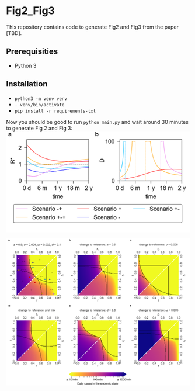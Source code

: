 # Fig2_Fig3

This repository contains code to generate Fig2 and Fig3 from the paper [TBD].

## Prerequisities

- Python 3

## Installation

- `python3 -m venv venv`
- `. venv/bin/activate`
- `pip install -r requirements-txt`

Now you should be good to run `python main.py` and wait around 30 minutes to generate Fig 2 and Fig 3:
![fig2](Fig2.png "Fig2")

![fig3](Fig3.png "Fig3")
